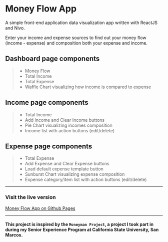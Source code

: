 # Money Flow App

A simple front-end application data visualization app written with ReactJS and Nivo.

Enter your income and expense sources to find out your money flow (income - expense) and composition both your expense and income.

## Dashboard page components

> * Money Flow
> * Total Income
> * Total Expense
> * Waffle Chart visualizing how income is compared to expense

## Income page components

> * Total Income
> * Add Income and Clear Income buttons
> * Pie Chart visualizing incomes composition
> * Income list with action buttons (edit/delete)

## Expense page components

> * Total Expense
> * Add Expense and Clear Expense buttons
> * Load default expense template button
> * Sunburst Chart visualizing expense composition
> * Expense category/item list with action buttons (edit/delete)

---

### Visit the live version

[Money Flow App on Github Pages](https://qnguyen94.github.io/money-flow-app/)

---

#### This project is inspired by the `Moneyman Project`, a project I took part in during my Senior Experience Program at California State University, San Marcos.
